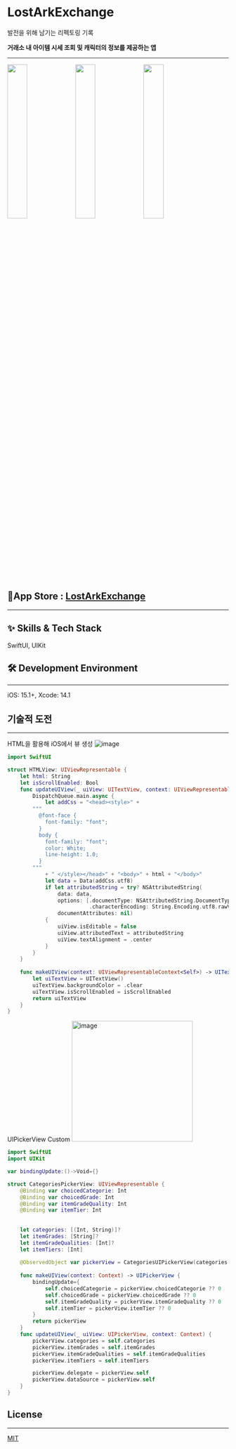 # LostArkExchange
발전을 위해 남기는 리펙토링 기록

**거래소 내 아이템 시세 조회 및 캐릭터의 정보를 제공하는 앱**

------------------------
<img src="https://github.com/Byeonjinha/LostArkExchange/assets/87685946/ba3f2f11-7352-4bec-8f9d-c8b3d6f37d7b" width="30%" height="30%"/>
<img src="https://github.com/Byeonjinha/LostArkExchange/assets/87685946/2c5711db-100f-472e-80e6-3719a6b9bc24" width="30%" height="30%"/>
<img src="https://github.com/Byeonjinha/LostArkExchange/assets/87685946/2cb375bb-32d2-4bb9-a998-47b7afa4c071" width="30%" height="30%"/>

## 🔗App Store : [LostArkExchange](https://apps.apple.com/app/loastark/id1664763926)

------------------------
## ✨ Skills & Tech Stack
SwiftUI, UIKit

## 🛠 Development Environment
------------------------
iOS: 15.1+,  Xcode: 14.1

## 기술적 도전
------------------------
HTML을 활용해  iOS에서 뷰 생성
 ![image](https://github.com/Byeonjinha/LostArkExchange/assets/87685946/6564458b-e8c8-44fc-b9b8-53db9935d8bf)

```Swift
import SwiftUI

struct HTMLView: UIViewRepresentable {
    let html: String
    let isScrollEnabled: Bool
    func updateUIView(_ uiView: UITextView, context: UIViewRepresentableContext<Self>) {
        DispatchQueue.main.async {
            let addCss = "<head><style>" +
        """
          @font-face {
            font-family: "font";
          }
          body {
            font-family: "font";
            color: White;
            line-height: 1.0;
          }
        """
            + " </style></head>" + "<body>" + html + "</body>"
            let data = Data(addCss.utf8)
            if let attributedString = try? NSAttributedString(
                data: data,
                options: [.documentType: NSAttributedString.DocumentType.html,
                          .characterEncoding: String.Encoding.utf8.rawValue],
                documentAttributes: nil)
            {
                uiView.isEditable = false
                uiView.attributedText = attributedString
                uiView.textAlignment = .center
            }
        }
    }
    
    func makeUIView(context: UIViewRepresentableContext<Self>) -> UITextView {
        let uiTextView = UITextView()
        uiTextView.backgroundColor = .clear
        uiTextView.isScrollEnabled = isScrollEnabled
        return uiTextView
    }
}

```

UIPickerView Custom
<img width="275" alt="image" src="https://github.com/Byeonjinha/LostArkExchange/assets/87685946/7c18f482-9153-4a9e-83fb-2f758dca12d9">

```Swift
import SwiftUI
import UIKit

var bindingUpdate:()->Void={}

struct CategoriesPickerView: UIViewRepresentable {
    @Binding var choicedCategorie: Int
    @Binding var choicedGrade: Int
    @Binding var itemGradeQuality: Int
    @Binding var itemTier: Int
   
    
    let categories: [(Int, String)]?
    let itemGrades: [String]?
    let itemGradeQualities: [Int]?
    let itemTiers: [Int]
    
    @ObservedObject var pickerView = CategoriesUIPickerView(categories: [(0, "A")], itemGrades: ["A"], itemGradeQualities: [0], itemTiers: [0])
    
    func makeUIView(context: Context) -> UIPickerView {
        bindingUpdate={
            self.choicedCategorie = pickerView.choicedCategorie ?? 0
            self.choicedGrade = pickerView.choicedGrade ?? 0
            self.itemGradeQuality = pickerView.itemGradeQuality ?? 0
            self.itemTier = pickerView.itemTier ?? 0
        }
        return pickerView
    }
    func updateUIView(_ uiView: UIPickerView, context: Context) {
        pickerView.categories = self.categories
        pickerView.itemGrades = self.itemGrades
        pickerView.itemGradeQualities = self.itemGradeQualities
        pickerView.itemTiers = self.itemTiers

        pickerView.delegate = pickerView.self
        pickerView.dataSource = pickerView.self  
    }
}

```
## License
------------------------
[MIT](https://choosealicense.com/licenses/mit/)

